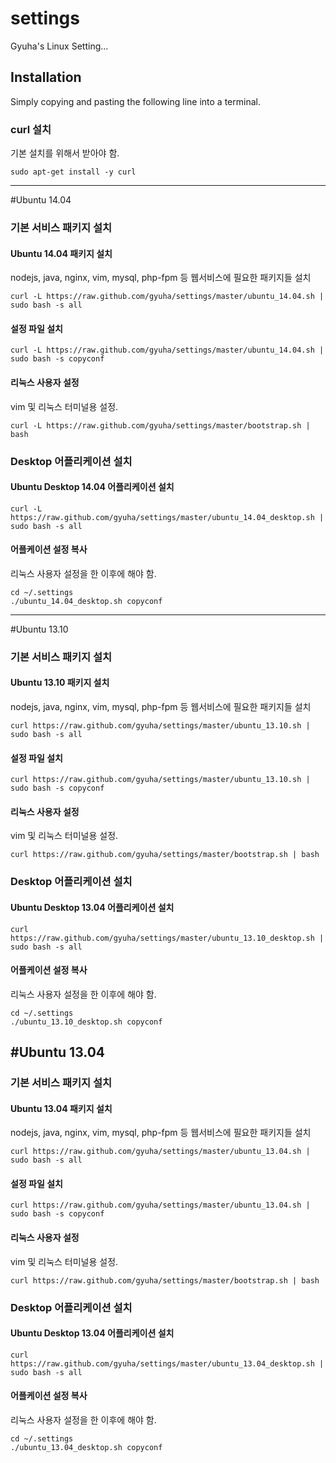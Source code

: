 settings
========

Gyuha's Linux Setting...

## Installation

Simply copying and pasting the following line into a terminal.

### curl 설치
기본 설치를 위해서 받아야 함.

    sudo apt-get install -y curl

-----
#Ubuntu 14.04

### 기본 서비스 패키지 설치

#### Ubuntu 14.04 패키지 설치
nodejs, java, nginx, vim, mysql, php-fpm 등 웹서비스에 필요한 패키지들 설치

    curl -L https://raw.github.com/gyuha/settings/master/ubuntu_14.04.sh | sudo bash -s all

#### 설정 파일 설치

    curl -L https://raw.github.com/gyuha/settings/master/ubuntu_14.04.sh | sudo bash -s copyconf

#### 리눅스 사용자 설정
vim 및 리눅스 터미널용 설정.

    curl -L https://raw.github.com/gyuha/settings/master/bootstrap.sh | bash


### Desktop 어플리케이션 설치

#### Ubuntu Desktop 14.04 어플리케이션 설치

    curl -L https://raw.github.com/gyuha/settings/master/ubuntu_14.04_desktop.sh | sudo bash -s all

#### 어플케이션 설정 복사
리눅스 사용자 설정을 한 이후에 해야 함.

    cd ~/.settings
	./ubuntu_14.04_desktop.sh copyconf

-----
#Ubuntu 13.10

### 기본 서비스 패키지 설치

#### Ubuntu 13.10 패키지 설치
nodejs, java, nginx, vim, mysql, php-fpm 등 웹서비스에 필요한 패키지들 설치

    curl https://raw.github.com/gyuha/settings/master/ubuntu_13.10.sh | sudo bash -s all

#### 설정 파일 설치

    curl https://raw.github.com/gyuha/settings/master/ubuntu_13.10.sh | sudo bash -s copyconf

#### 리눅스 사용자 설정
vim 및 리눅스 터미널용 설정.

    curl https://raw.github.com/gyuha/settings/master/bootstrap.sh | bash


### Desktop 어플리케이션 설치

#### Ubuntu Desktop 13.04 어플리케이션 설치

    curl https://raw.github.com/gyuha/settings/master/ubuntu_13.10_desktop.sh | sudo bash -s all

#### 어플케이션 설정 복사
리눅스 사용자 설정을 한 이후에 해야 함.

    cd ~/.settings
	./ubuntu_13.10_desktop.sh copyconf


#Ubuntu 13.04
-----
### 기본 서비스 패키지 설치

#### Ubuntu 13.04 패키지 설치
nodejs, java, nginx, vim, mysql, php-fpm 등 웹서비스에 필요한 패키지들 설치

    curl https://raw.github.com/gyuha/settings/master/ubuntu_13.04.sh | sudo bash -s all

#### 설정 파일 설치

    curl https://raw.github.com/gyuha/settings/master/ubuntu_13.04.sh | sudo bash -s copyconf

#### 리눅스 사용자 설정
vim 및 리눅스 터미널용 설정.

    curl https://raw.github.com/gyuha/settings/master/bootstrap.sh | bash


### Desktop 어플리케이션 설치

#### Ubuntu Desktop 13.04 어플리케이션 설치

    curl https://raw.github.com/gyuha/settings/master/ubuntu_13.04_desktop.sh | sudo bash -s all

#### 어플케이션 설정 복사
리눅스 사용자 설정을 한 이후에 해야 함.

    cd ~/.settings
	./ubuntu_13.04_desktop.sh copyconf

